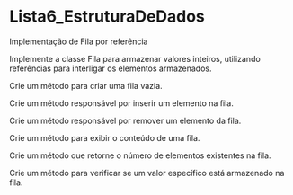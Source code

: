 # Lista6_EstruturaDeDados
Implementação de Fila por referência

Implemente a classe Fila para armazenar valores inteiros, utilizando referências para interligar os elementos armazenados.

Crie um método para criar uma fila vazia.

Crie um método responsável por inserir um elemento na fila.

Crie um método responsável por remover um elemento da fila.

Crie um método para exibir o conteúdo de uma fila.

Crie um método que retorne o número de elementos existentes na fila.

Crie um método para verificar se um valor específico está armazenado na fila.
